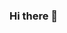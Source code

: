 ### Hi there 👋

<!--
**bingjiaqi123/bingjiaqi123** is a ✨ _special_ ✨ repository because its `README.md` (this file) appears on your GitHub profile.

